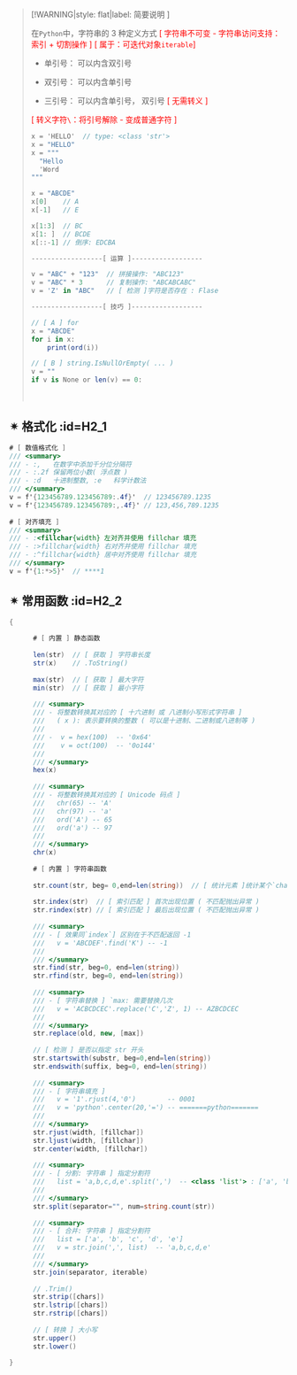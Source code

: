 <br/>

>[!WARNING|style: flat|label: 简要说明 ]
>
>在`Python`中，字符串的 3 种定义方式 <span style='color:RED'>[ 字符串不可变 - 字符串访问支持：索引 + 切割操作 ] [ 属于：可迭代对象`iterable`]</span>
>
>- 单引号： 可以内含双引号
>
>- 双引号： 可以内含单引号
>
>- 三引号： 可以内含单引号， 双引号 <span style='color:red'>[ 无需转义 ]</span>
>
>  <span style='color:red'>[ 转义字符`\`：将引号解除 - 变成普通字符 ]</span>
>
>
>
>```csharp
>x = 'HELLO'  // type: <class 'str'>
>x = "HELLO"
>x = """
>   "Hello
>   'Word 
>"""
>
>x = "ABCDE"
>x[0]    // A
>x[-1]   // E
>
>x[1:3]  // BC
>x[1: ]  // BCDE
>x[::-1] // 倒序: EDCBA
>
>------------------[ 运算 ]------------------
>
>v = "ABC" + "123"  // 拼接操作: "ABC123"
>v = "ABC" * 3      // 复制操作: "ABCABCABC"
>v = 'Z' in "ABC"   // [ 检测 ]字符是否存在 : Flase
>
>------------------[ 技巧 ]------------------
>
>// [ A ] for
>x = "ABCDE"
>for i in x:
>     print(ord(i))
>
>// [ B ] string.IsNullOrEmpty( ... )
>v = ""
>if v is None or len(v) == 0:
>
>
>```
>
><br/>



## ✴ 格式化 :id=H2_1

```csharp
# [ 数值格式化 ]
/// <summary>
/// - :,   在数字中添加千分位分隔符
/// - :.2f 保留两位小数( 浮点数 )
/// - :d   十进制整数, :e   科学计数法
/// </summary>
v = f'{123456789.123456789:.4f}'  // 123456789.1235
v = f'{123456789.123456789:,.4f}' // 123,456,789.1235
    
# [ 对齐填充 ]
/// <summary>
/// - :<fillchar{width} 左对齐并使用 fillchar 填充 
/// - :>fillchar{width} 右对齐并使用 fillchar 填充 
/// - :^fillchar{width} 居中对齐使用 fillchar 填充
/// </summary>
v = f'{1:*>5}'  // ****1


```



## ✴ 常用函数 :id=H2_2

```csharp
{
    
      # [ 内置 ] 静态函数
          
      len(str)  // [ 获取 ] 字符串长度
      str(x)    // .ToString()
          
      max(str)  // [ 获取 ] 最大字符
      min(str)  // [ 获取 ] 最小字符
          
      /// <summary>
      /// - 将整数转换其对应的 [ 十六进制 或 八进制小写形式字符串 ]
      ///   ( x ): 表示要转换的整数 ( 可以是十进制、二进制或八进制等 )
      /// 
      /// -  v = hex(100)  -- '0x64'
      ///    v = oct(100)  -- '0o144'
      ///
      /// </summary>
      hex(x) 
          
      /// <summary>
      /// - 将整数转换其对应的 [ Unicode 码点 ]
      ///   chr(65) -- 'A'
      ///   chr(97) -- 'a'
      ///   ord('A') -- 65
      ///   ord('a') -- 97
      ///
      /// </summary>
      chr(x)
          
      # [ 内置 ] 字符串函数
          
      str.count(str, beg= 0,end=len(string))  // [ 统计元素 ]统计某个`char`在字符串中 [ 出现的次数 ]
          
      str.index(str)  // [ 索引匹配 ] 首次出现位置 ( 不匹配抛出异常 )
      str.rindex(str) // [ 索引匹配 ] 最后出现位置 ( 不匹配抛出异常 )
          
      /// <summary>
      /// - [ 效果同`index`] 区别在于不匹配返回 -1
      ///   v = 'ABCDEF'.find('K') -- -1
      ///   
      /// </summary>
      str.find(str, beg=0, end=len(string))
      str.rfind(str, beg=0, end=len(string))
          
      /// <summary>
      /// - [ 字符串替换 ] `max: 需要替换几次
      ///   v = 'ACBCDCEC'.replace('C','Z', 1) -- AZBCDCEC
      ///   
      /// </summary>
      str.replace(old, new, [max])
          
      // [ 检测 ] 是否以指定 str 开头
      str.startswith(substr, beg=0,end=len(string))
      str.endswith(suffix, beg=0, end=len(string))	
      
      /// <summary>
      /// - [ 字符串填充 ]
      ///   v = '1'.rjust(4,'0')        -- 0001
      ///   v = 'python'.center(20,'=') -- =======python=======
      ///   
      /// </summary>
      str.rjust(width, [fillchar])
      str.ljust(width, [fillchar])
      str.center(width, [fillchar])
          
      /// <summary>
      /// - [ 分割: 字符串 ] 指定分割符
      ///   list = 'a,b,c,d,e'.split(',')  -- <class 'list'> : ['a', 'b', 'c', 'd', 'e']
      ///  
      /// </summary>
      str.split(separator="", num=string.count(str))
          
      /// <summary>
      /// - [ 合并: 字符串 ] 指定分割符
      ///   list = ['a', 'b', 'c', 'd', 'e']
      ///   v = str.join(',', list)  -- 'a,b,c,d,e'
      ///  
      /// </summary>
      str.join(separator, iterable)
          
      // .Trim()
      str.strip([chars])
      str.lstrip([chars])
      str.rstrip([chars])
          
      // [ 转换 ] 大小写
      str.upper()
      str.lower()
          
}


```



